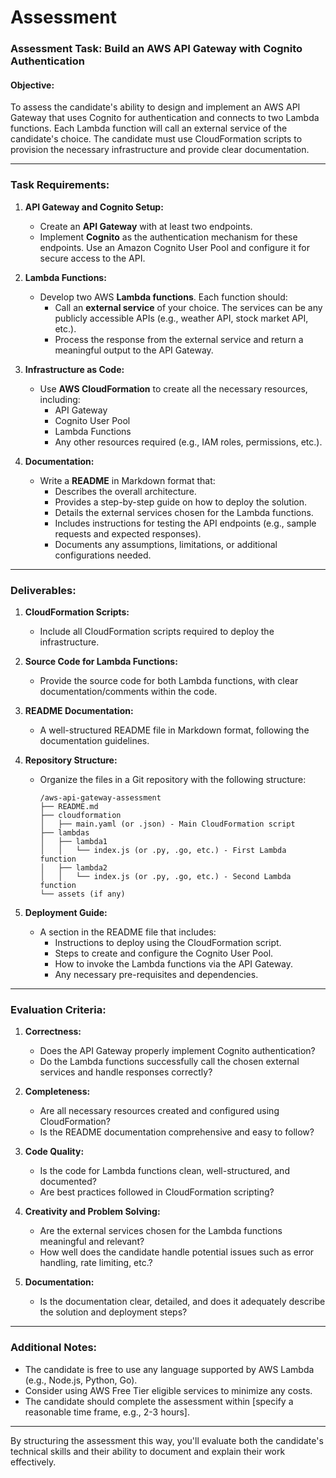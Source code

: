 # Assessment

### **Assessment Task: Build an AWS API Gateway with Cognito Authentication**

#### **Objective:**

To assess the candidate's ability to design and implement an AWS API Gateway that uses Cognito for authentication and connects to two Lambda functions. Each Lambda function will call an external service of the candidate's choice. The candidate must use CloudFormation scripts to provision the necessary infrastructure and provide clear documentation.

---

### **Task Requirements:**

1. **API Gateway and Cognito Setup:**
   - Create an **API Gateway** with at least two endpoints.
   - Implement **Cognito** as the authentication mechanism for these endpoints. Use an Amazon Cognito User Pool and configure it for secure access to the API.

2. **Lambda Functions:**
   - Develop two AWS **Lambda functions**. Each function should:
     - Call an **external service** of your choice. The services can be any publicly accessible APIs (e.g., weather API, stock market API, etc.).
     - Process the response from the external service and return a meaningful output to the API Gateway.
   
3. **Infrastructure as Code:**
   - Use **AWS CloudFormation** to create all the necessary resources, including:
     - API Gateway
     - Cognito User Pool
     - Lambda Functions
     - Any other resources required (e.g., IAM roles, permissions, etc.).

4. **Documentation:**
   - Write a **README** in Markdown format that:
     - Describes the overall architecture.
     - Provides a step-by-step guide on how to deploy the solution.
     - Details the external services chosen for the Lambda functions.
     - Includes instructions for testing the API endpoints (e.g., sample requests and expected responses).
     - Documents any assumptions, limitations, or additional configurations needed.

---

### **Deliverables:**

1. **CloudFormation Scripts:** 
   - Include all CloudFormation scripts required to deploy the infrastructure.

2. **Source Code for Lambda Functions:**
   - Provide the source code for both Lambda functions, with clear documentation/comments within the code.

3. **README Documentation:**
   - A well-structured README file in Markdown format, following the documentation guidelines.

4. **Repository Structure:**
   - Organize the files in a Git repository with the following structure:
     ```
     /aws-api-gateway-assessment
     ├── README.md
     ├── cloudformation
     │   ├── main.yaml (or .json) - Main CloudFormation script
     ├── lambdas
     │   ├── lambda1
     │   │   └── index.js (or .py, .go, etc.) - First Lambda function
     │   ├── lambda2
     │   │   └── index.js (or .py, .go, etc.) - Second Lambda function
     └── assets (if any)
     ```

5. **Deployment Guide:**
   - A section in the README file that includes:
     - Instructions to deploy using the CloudFormation script.
     - Steps to create and configure the Cognito User Pool.
     - How to invoke the Lambda functions via the API Gateway.
     - Any necessary pre-requisites and dependencies.

---

### **Evaluation Criteria:**

1. **Correctness:**
   - Does the API Gateway properly implement Cognito authentication?
   - Do the Lambda functions successfully call the chosen external services and handle responses correctly?

2. **Completeness:**
   - Are all necessary resources created and configured using CloudFormation?
   - Is the README documentation comprehensive and easy to follow?

3. **Code Quality:**
   - Is the code for Lambda functions clean, well-structured, and documented?
   - Are best practices followed in CloudFormation scripting?

4. **Creativity and Problem Solving:**
   - Are the external services chosen for the Lambda functions meaningful and relevant?
   - How well does the candidate handle potential issues such as error handling, rate limiting, etc.?

5. **Documentation:**
   - Is the documentation clear, detailed, and does it adequately describe the solution and deployment steps?

---

### **Additional Notes:**

- The candidate is free to use any language supported by AWS Lambda (e.g., Node.js, Python, Go).
- Consider using AWS Free Tier eligible services to minimize any costs.
- The candidate should complete the assessment within [specify a reasonable time frame, e.g., 2-3 hours].

---

By structuring the assessment this way, you'll evaluate both the candidate's technical skills and their ability to document and explain their work effectively.
